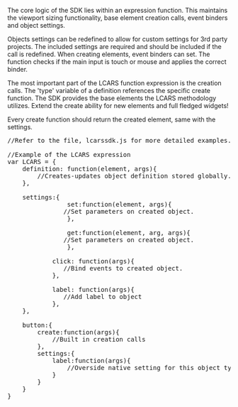 <div class="description">
<p>The core logic of the SDK lies within an expression function. This maintains the viewport sizing functionality, base element creation calls, event binders and object settings.</p>

<p>Objects settings can be redefined to allow for custom settings for 3rd party projects.  The included settings are required and should be included if the call is redefined.  When creating elements, event binders can set.  The function checks if the main input is touch or mouse and applies the correct binder.</p>

<p>The most important part of the LCARS function expression is the creation calls.  The 'type' variable of a definition references the specific create function.  The SDK provides the base elements the LCARS methodology utilizes.  Extend the create ability for new elements and full fledged widgets!</p>

<p>Every create function should return the created element, same with the settings.</p>
</div>

<pre class="code hidden">
//Refer to the file, lcarssdk.js for more detailed examples.

//Example of the LCARS expression
var LCARS = {
	definition: function(element, args){
		//Creates-updates object definition stored globally.
	},

	settings:{
                set:function(element, args){
		       //Set parameters on created object.
                },

                get:function(element, arg, args){
		       //Set parameters on created object.
                },

	        click: function(args){
		       //Bind events to created object.
	        },

	        label: function(args){
		       //Add label to object
	        },
	},
	
	button:{  
    	create:function(args){
			//Built in creation calls	
		},
        settings:{
        	label:function(args){
            	//Overside native setting for this object type.
            }
        }
    }
}
</pre>
